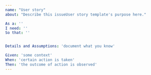 ```yaml
---
name: "User story"
about: "Describe this issueUser story template's purpose here."

As a: ''
I need: ''
So that: ''


Details and Assumptions: 'document what you know'      

Given: 'some context'
When: 'certain action is taken'
Then: 'the outcome of action is observed'
---
```


